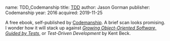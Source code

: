 name: TDD_Codemanship
title: [TDD](http://www.codemanship.co.uk/tdd.html)
author: Jason Gorman
publisher: Codemanship
year: 2016
acquired: 2019-11-25

A free ebook, self-published by [Codemanship](http://www.codemanship.co.uk).
A brief scan looks promising.  I wonder how it will stack up against
[_Growing Object-Oriented Software, Guided by Tests_](Books.html#Growing_Object_Oriented_Software),
or _Test-Driven Development_ by Kent Beck.

